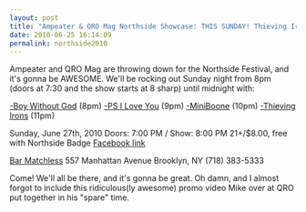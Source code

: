 ```yaml
---
layout: post
title: "Ampeater & QRO Mag Northside Showcase: THIS SUNDAY! Thieving Irons, MiniBoone, PS I Love You, Boy Without God"
date: 2010-06-25 16:14:09
permalink: northside2010
---
```

Ampeater and QRO Mag are throwing down for the Northside Festival, and it's gonna be AWESOME. We'll be rocking out Sunday night from 8pm (doors at 7:30 and the show starts at 8 sharp) until midnight with:

[\-Boy Without God](http://ampeatermusic.com/aem105) (8pm) [\-PS I Love You](http://ampeatermusic.com/aem027) (9pm) [\-MiniBoone](http://ampeatermusic.com/aem082) (10pm) [](http://ampeatermusic.com/aem082) [\-Thieving Irons](http://www.myspace.com/thievingirons) (11pm)[](http://ampeatermusic.com/aem082)

Sunday, June 27th, 2010 Doors: 7:00 PM / Show: 8:00 PM 21+/$8.00, free with Northside Badge [Facebook link](http://www.facebook.com/event.php?eid=127083210665084)

[Bar Matchless](http://www.barmatchless.com/) 557 Manhattan Avenue Brooklyn, NY (718) 383-5333

Come! We'll all be there, and it's gonna be great. Oh damn, and I almost forgot to include this ridiculous(ly awesome) promo video Mike over at QRO put together in his "spare" time.
  
  